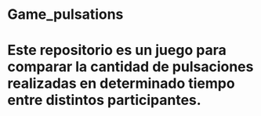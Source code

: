 # Game_pulsations
# Este repositorio es un juego para comparar la cantidad de pulsaciones realizadas en determinado tiempo entre distintos participantes.
